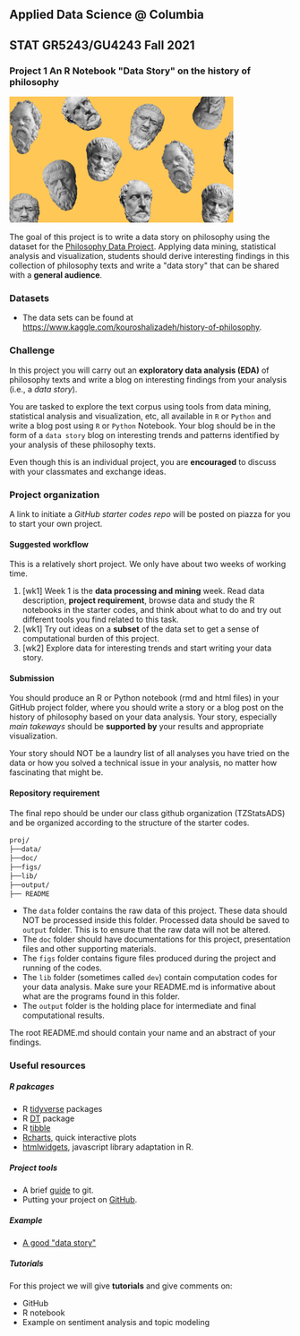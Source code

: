 ## Applied Data Science @ Columbia
## STAT GR5243/GU4243 Fall 2021
### Project 1 An R Notebook "Data Story" on the history of philosophy

<img src="../figs/origin-121.jpeg" width="400">

The goal of this project is to write a data story on philosophy using the dataset for the [Philosophy Data Project](http://philosophydata.com/index.html). Applying data mining, statistical analysis and visualization, students should derive interesting findings in this collection of philosophy texts and write a "data story" that can be shared with a **general audience**. 

### Datasets

+ The data sets can be found at https://www.kaggle.com/kouroshalizadeh/history-of-philosophy. 

### Challenge 

In this project you will carry out an **exploratory data analysis (EDA)** of philosophy texts and write a blog on interesting findings from your analysis (i.e., a *data story*).

You are tasked to explore the text corpus using tools from data mining, statistical analysis and visualization, etc, all available in `R` or `Python` and write a blog post using `R` or `Python` Notebook. Your blog should be in the form of a `data story` blog on interesting trends and patterns identified by your analysis of these philosophy texts. 

Even though this is an individual project, you are **encouraged** to discuss with your classmates and exchange ideas. 

### Project organization

A link to initiate a *GitHub starter codes repo* will be posted on piazza for you to start your own project. 

#### Suggested workflow
This is a relatively short project. We only have about two weeks of working time. 

1. [wk1] Week 1 is the **data processing and mining** week. Read data description, **project requirement**, browse data and study the R notebooks in the starter codes, and think about what to do and try out different tools you find related to this task.
2. [wk1] Try out ideas on a **subset** of the data set to get a sense of computational burden of this project. 
3. [wk2] Explore data for interesting trends and start writing your data story. 

#### Submission
You should produce an R or Python notebook (rmd and html files) in your GitHub project folder, where you should write a story or a blog post on the history of philosophy based on your data analysis. Your story, especially *main takeways* should be **supported by** your results and appropriate visualization. 

Your story should NOT be a laundry list of all analyses you have tried on the data or how you solved a technical issue in your analysis, no matter how fascinating that might be. 

#### Repository requirement

The final repo should be under our class github organization (TZStatsADS) and be organized according to the structure of the starter codes. 

```
proj/
├──data/
├──doc/
├──figs/
├──lib/
├──output/
├── README
```
- The `data` folder contains the raw data of this project. These data should NOT be processed inside this folder. Processed data should be saved to `output` folder. This is to ensure that the raw data will not be altered. 
- The `doc` folder should have documentations for this project, presentation files and other supporting materials. 
- The `figs` folder contains figure files produced during the project and running of the codes. 
- The `lib` folder (sometimes called `dev`) contain computation codes for your data analysis. Make sure your README.md is informative about what are the programs found in this folder. 
- The `output` folder is the holding place for intermediate and final computational results.

The root README.md should contain your name and an abstract of your findings. 

### Useful resources

##### R pakcages
* R [tidyverse](https://www.tidyverse.org/) packages
* R [DT](http://www.htmlwidgets.org/showcase_datatables.html) package
* R [tibble](https://cran.r-project.org/web/packages/tibble/vignettes/tibble.html)
* [Rcharts](https://www.r-graph-gallery.com/interactive-charts.html), quick interactive plots
* [htmlwidgets](http://www.htmlwidgets.org/), javascript library adaptation in R. 

##### Project tools
* A brief [guide](http://rogerdudler.github.io/git-guide/) to git.
* Putting your project on [GitHub](https://guides.github.com/introduction/getting-your-project-on-github/).

##### Example
+ [A good "data story"](https://drhagen.com/blog/the-missing-11th-of-the-month/)

##### Tutorials

For this project we will give **tutorials** and give comments on:

- GitHub
- R notebook
- Example on sentiment analysis and topic modeling
